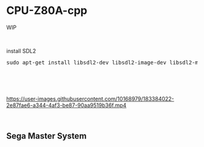 # CPU-Z80A-cpp

WIP

<br>

install SDL2

<pre>
sudo apt-get install libsdl2-dev libsdl2-image-dev libsdl2-mixer-dev libsdl2-net-dev libsdl2-ttf-dev
</pre>

<br><br><br>

https://user-images.githubusercontent.com/10168979/183384022-2e87fae6-a344-4af3-be87-90aa9519b36f.mp4


<br>

## Sega Master System

